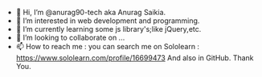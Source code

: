- 👋 Hi, I’m @anurag90-tech aka Anurag Saikia.
- 👀 I’m interested in web development and programming.
- 🌱 I’m currently learning some js library's;like jQuery,etc.
- 💞️ I’m looking to collaborate on ...
- 📫 How to reach me : you can search me on Sololearn
: https://www.sololearn.com/profile/16699473
And also in GitHub. 
                  Thank You.

<!---
anurag90-tech/anurag90-tech is a ✨ special ✨ repository because its `README.md` (this file) appears on your GitHub profile.
You can click the Preview link to take a look at your changes.
--->
